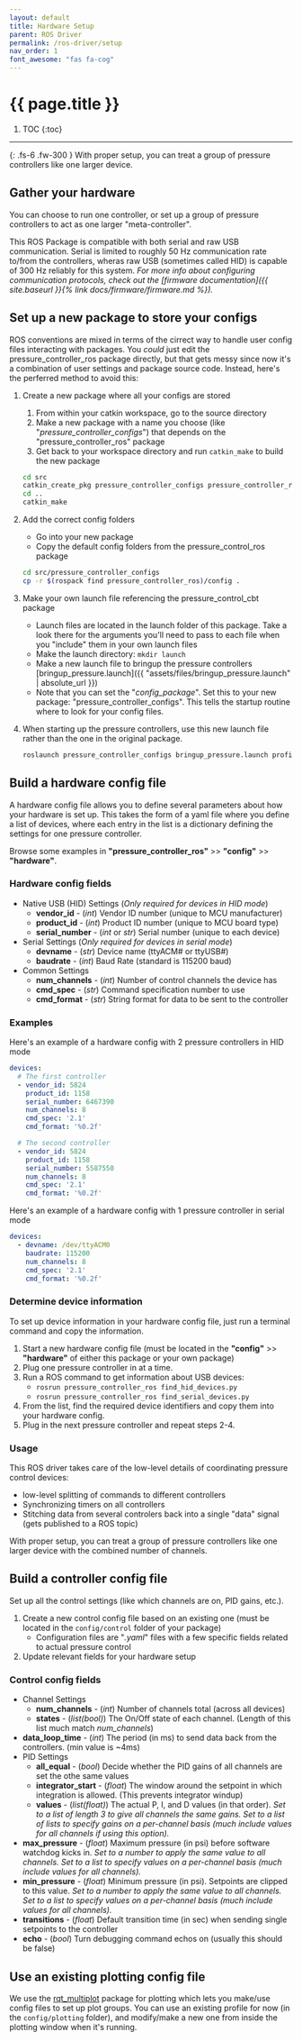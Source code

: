 ```yaml
---
layout: default
title: Hardware Setup
parent: ROS Driver
permalink: /ros-driver/setup
nav_order: 1
font_awesome: "fas fa-cog"
---
```



# <i class="{{ page.font_awesome }}"></i> {{ page.title }}


1. TOC
{:toc}

---

{: .fs-6 .fw-300 }
With proper setup, you can treat a group of pressure controllers like one larger device.


## Gather your hardware
You can choose to run one controller, or set up a group of pressure controllers to act as one larger "meta-controller".

This ROS Package is compatible with both serial and raw USB communication. Serial is limited to roughly 50 Hz communication rate to/from the controllers, wheras raw USB (sometimes called HID) is capable of 300 Hz reliably for this system. _For more info about configuring communication protocols, check out the [firmware documentation]({{ site.baseurl }}{% link docs/firmware/firmware.md %})._




## Set up a new package to store your configs
ROS conventions are mixed in terms of the cirrect way to handle user config files interacting with packages. You _could_ just edit the pressure_controller_ros package directly, but that gets messy since now it's a combination of user settings and package source code. Instead, here's the perferred method to avoid this:

1. Create a new package where all your configs are stored
	1. From within your catkin workspace, go to the source directory
	2. Make a new package with a name you choose (like "_pressure_controller_configs_") that depends on the "pressure_controller_ros" package
	3. Get back to your workspace directory and run `catkin_make` to build the new package

	```bash
	cd src
	catkin_create_pkg pressure_controller_configs pressure_controller_ros
	cd ..
	catkin_make
	```

2. Add the correct config folders
	- Go into your new package
	- Copy the default config folders from the pressure_control_ros package

	```bash
	cd src/pressure_controller_configs
	cp -r $(rospack find pressure_controller_ros)/config .
	```

3. Make your own launch file referencing the pressure_control_cbt package
	- Launch files are located in the launch folder of this package. Take a look there for the arguments you'll need to pass to each file when you "include" them in your own launch files
	- Make the launch directory: `mkdir launch`
	- Make a new launch file to bringup the pressure controllers [bringup_pressure.launch]({{ "assets/files/bringup_pressure.launch" | absolute_url }})
	- Note that you can set the "_config_package_". Set this to your new package: "pressure_controller_configs". This tells the startup routine where to look for your config files.
4. When starting up the pressure controllers, use this new launch file rather than the one in the original package.

	```bash
	roslaunch pressure_controller_configs bringup_pressure.launch profile:=[YOUR PROFILE] hw_profile:=[YOUR HARDWARE PROFILE]       
	```




## Build a hardware config file
A hardware config file allows you to define several parameters about how your hardware is set up. This takes the form of a yaml file where you define a list of devices, where each entry in the list is a dictionary defining the settings for one pressure controller.

Browse some examples in **"pressure_controller_ros"** >> **"config"** >> **"hardware"**.

### Hardware config fields
- Native USB (HID) Settings (_Only required for devices in HID mode_)
	- **vendor_id** - (_int_) Vendor ID number (unique to MCU manufacturer)
    - **product_id** - (_int_) Product ID number (unique to MCU board type)
    - **serial_number** -  (_int_ or _str_) Serial number (unique to each device)
- Serial Settings (_Only required for devices in serial mode_)
	- **devname** - (_str_) Device name (ttyACM# or ttyUSB#)
	- **baudrate** - (_int_) Baud Rate (standard is 115200 baud)
- Common Settings
    - **num_channels** - (_int_) Number of control channels the device has
    - **cmd_spec** - (_str_) Command specification number to use
    - **cmd_format** - (_str_) String format for data to be sent to the controller

### Examples
Here's an example of a hardware config with 2 pressure controllers in HID mode
```yaml
devices:
  # The first controller
  - vendor_id: 5824
    product_id: 1158
    serial_number: 6467390
    num_channels: 8
    cmd_spec: '2.1'
    cmd_format: '%0.2f'

  # The second controller
  - vendor_id: 5824
    product_id: 1158
    serial_number: 5587550
    num_channels: 8
    cmd_spec: '2.1'
    cmd_format: '%0.2f'
```

Here's an example of a hardware config with 1 pressure controller in serial mode
```yaml
devices:
  - devname: /dev/ttyACM0
    baudrate: 115200
    num_channels: 8
    cmd_spec: '2.1'
    cmd_format: '%0.2f'
```

### Determine device information
To set up device information in your hardware config file, just run a terminal command and copy the information.

1. Start a new hardware config file (must be located in the **"config"** >> **"hardware"** of either this package or your own package)
2. Plug one pressure controller in at a time.
3. Run a ROS command to get information about USB devices:
	-  `rosrun pressure_controller_ros find_hid_devices.py`
	-  `rosrun pressure_controller_ros find_serial_devices.py`
4. From the list, find the required device identifiers and copy them into your hardware config.
5. Plug in the next pressure controller and repeat steps 2-4.


### Usage
This ROS driver takes care of the low-level details of coordinating pressure control devices:
- low-level splitting of commands to different controllers
- Synchronizing timers on all controllers
- Stitching data from several controlers back into a single "data" signal (gets published to a ROS topic)

With proper setup, you can treat a group of pressure controllers like one larger device with the combined number of channels.


## Build a controller config file
Set up all the control settings (like which channels are on, PID gains, etc.).

1. Create a new control config file based on an existing one (must be located in the `config/control` folder of your package)
    - Configuration files are "*.yaml*" files with a few specific fields related to actual pressure control
2. Update relevant fields for your hardware setup

### Control config fields
- Channel Settings
	- **num_channels** - (_int_) Number of channels total (across all devices)
	- **states** - (_list(bool)_) The On/Off state of each channel. (Length of this list much match _num_channels_)
- **data_loop_time** -  (_int_) The period (in ms) to send data back from the controllers. (min value is ~4ms)
- PID Settings
	- **all_equal** - (_bool_) Decide whether the PID gains of all channels are set the othe same values
	- **integrator_start** - (_float_) The window around the setpoint in which integration is allowed. (This prevents integrator windup)
	- **values** - (_list(float)_) The actual P, I, and D values (in that order). _Set to a list of length 3 to give all channels the same gains. Set to a list of lists to specify gains on a per-channel basis (much include values for all channels if using this option)._
- **max_pressure** - (_float_) Maximum pressure (in psi) before software watchdog kicks in. _Set to a number to apply the same value to all channels. Set to a list to specify values on a per-channel basis (much include values for all channels)._
- **min_pressure** - (_float_) Minimum pressure (in psi). Setpoints are clipped to this value. _Set to a number to apply the same value to all channels. Set to a list to specify values on a per-channel basis (much include values for all channels)._
- **transitions** - (_float_) Default transition time (in sec) when sending single setpoints to the controller
- **echo** - (_bool_) Turn debugging command echos on (usually this should be false)


## Use an existing plotting config file
We use the [rqt_multiplot](http://wiki.ros.org/rqt_multiplot) package for plotting which lets you make/use config files to set up plot groups. You can use an existing profile for now (in the `config/plotting` folder), and modify/make a new one from inside the plotting window when it's running.